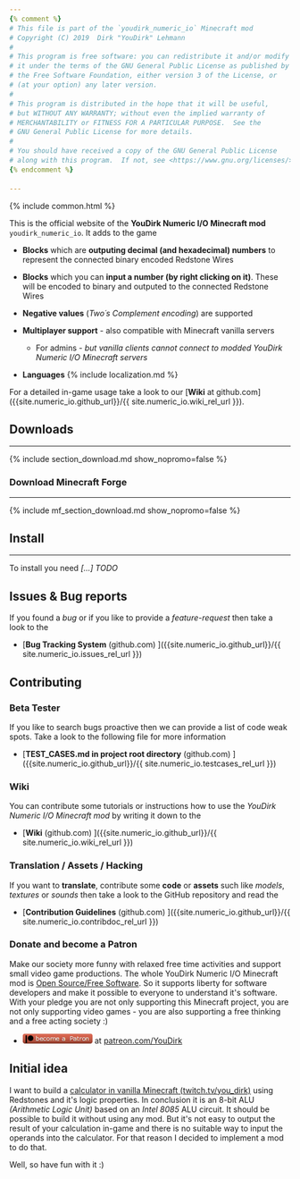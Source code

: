 ```yaml
---
{% comment %}
# This file is part of the `youdirk_numeric_io` Minecraft mod
# Copyright (C) 2019  Dirk "YouDirk" Lehmann
#
# This program is free software: you can redistribute it and/or modify
# it under the terms of the GNU General Public License as published by
# the Free Software Foundation, either version 3 of the License, or
# (at your option) any later version.
#
# This program is distributed in the hope that it will be useful,
# but WITHOUT ANY WARRANTY; without even the implied warranty of
# MERCHANTABILITY or FITNESS FOR A PARTICULAR PURPOSE.  See the
# GNU General Public License for more details.
#
# You should have received a copy of the GNU General Public License
# along with this program.  If not, see <https://www.gnu.org/licenses/>.
{% endcomment %}

---
```

{% include common.html %}

This is the official website of the **YouDirk Numeric I/O Minecraft
mod** `youdirk_numeric_io`.  It adds to the game

* **Blocks** which are **outputing decimal (and hexadecimal) numbers**
  to represent the connected binary encoded Redstone Wires

* **Blocks** which you can **input a number (by right clicking on
  it)**.  These will be encoded to binary and outputed to the
  connected Redstone Wires

* **Negative values** (*Two´s Complement encoding*) are supported

* **Multiplayer support** - also compatible with Minecraft vanilla
  servers
    - For admins - _but vanilla clients cannot connect to modded
      YouDirk Numeric I/O Minecraft servers_

* **Languages** {% include localization.md %}

For a detailed in-game usage take a look to our [**Wiki** at
github.com]({{site.numeric_io.github_url}}/{{
              site.numeric_io.wiki_rel_url }}).

## Downloads
------------

{% include section_download.md show_nopromo=false %}

### Download Minecraft Forge
----------------------------

{% include mf_section_download.md show_nopromo=false %}

## Install
----------

To install you need *[...] TODO*

Issues & Bug reports
--------------------

If you found a *bug* or if you like to provide a *feature-request*
then take a look to the

* [**Bug Tracking System** (github.com)
  ]({{site.numeric_io.github_url}}/{{ site.numeric_io.issues_rel_url }})

Contributing
------------

### Beta Tester

If you like to search bugs proactive then we can provide a list of
code weak spots.  Take a look to the following file for more
information

* [**TEST_CASES.md in project root directory** (github.com)
  ]({{site.numeric_io.github_url}}/{{
      site.numeric_io.testcases_rel_url }})

### Wiki

You can contribute some tutorials or instructions how to use the
*YouDirk Numeric I/O Minecraft mod* by writing it down to the

* [**Wiki** (github.com)
  ]({{site.numeric_io.github_url}}/{{ site.numeric_io.wiki_rel_url }})

### Translation / Assets / Hacking

If you want to **translate**, contribute some **code** or **assets**
such like *models*, *textures* or *sounds* then take a look to the
GitHub repository and read the

* [**Contribution Guidelines** (github.com)
  ]({{site.numeric_io.github_url}}/{{
      site.numeric_io.contribdoc_rel_url }})

### Donate and become a Patron

Make our society more funny with relaxed free time activities and
support small video game productions.  The whole YouDirk Numeric I/O
Minecraft mod is [Open Source/Free
Software](https://en.wikipedia.org/wiki/Free_software).  So it
supports liberty for software developers and make it possible to
everyone to understand it's software.  With your pledge you are not
only supporting this Minecraft project, you are not only supporting
video games - you are also supporting a free thinking and a free
acting society :)

* [![Patreon](assets/svg/patreon-plastic.png
  )](https://www.patreon.com/YouDirk) at [patreon.com/YouDirk
  ](https://www.patreon.com/YouDirk)

Initial idea
------------

I want to build a [calculator in vanilla Minecraft
(twitch.tv/you_dirk)](https://www.twitch.tv/collections/jN0fzROVchV32A)
using Redstones and it's logic properties.  In conclusion it is an
8-bit ALU *(Arithmetic Logic Unit)* based on an *Intel 8085* ALU
circuit.  It should be possible to build it without using any mod.
But it's not easy to output the result of your calculation in-game and
there is no suitable way to input the operands into the calculator.
For that reason I decided to implement a mod to do that.

Well, so have fun with it :)
